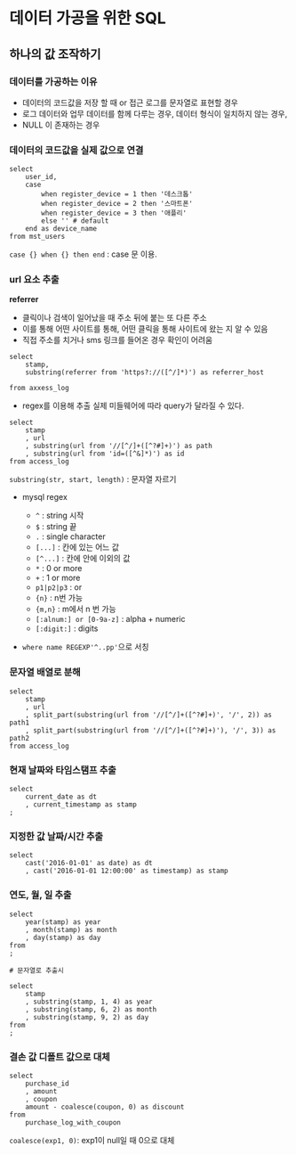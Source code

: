 # 데이터 가공을 위한 SQL

## 하나의 값 조작하기

### 데이터를 가공하는 이유

- 데이터의 코드값을 저장 할 때 or 접근 로그를 문자열로 표현할 경우
- 로그 데이터와 업무 데이터를 함께 다루는 경우, 데이터 형식이 일치하지 않는 경우,
- NULL 이 존재하는 경우



### 데이터의 코드값을 실제 값으로 연결

```
select 
	user_id, 
	case
		when register_device = 1 then '데스크톱'
		when register_device = 2 then '스마트폰'
		when register_device = 3 then '애플리'
		else '' # default
	end as device_name
from mst_users
```

`case {} when {} then end`  : case 문 이용.



### url 요소 추출

**referrer**

- 클릭이나 검색이 일어났을 때 주소 뒤에 붙는 또 다른 주소
- 이를 통해 어떤 사이트를 통해, 어떤 클릭을 통해 사이트에 왔는 지 알 수 있음
- 직접 주소를 치거나 sms 링크를 들어온 경우 확인이 어려움

```
select
	stamp,
	substring(referrer from 'https?://([^/]*)') as referrer_host
	
from axxess_log
```

- regex를 이용해 추출 실제 미들웨어에 따라 query가 달라질 수 있다.



```
select
	stamp
	, url
	, substring(url from '//[^/]+([^?#]+)') as path
	, substring(url from 'id=([^&]*)') as id
from access_log
```

`substring(str, start, length)` : 문자열 자르기



- mysql regex
  - `^` : string 시작
  - `$` : string 끝
  - `.` : single character
  - `[...]` : 칸에 있는 어느 값
  - `[^...]` : 칸에 안에 이외의 값
  - `*` : 0 or more
  - `+` : 1 or more
  - `p1|p2|p3` : or
  - `{n}` : n번 가능
  - `{m,n}` : m에서 n 번 가능
  - `[:alnum:] or [0-9a-z]` : alpha + numeric
  - `[:digit:]` : digits

- `where name REGEXP'^..pp'`으로 서칭



### 문자열 배열로 분해

```
select
	stamp
	, url
	, split_part(substring(url from '//[^/]+([^?#]+)', '/', 2)) as path1
	, split_part(substring(url from '//[^/]+([^?#]+)'), '/', 3)) as path2
from access_log
```



### 현재 날짜와 타임스탬프 추출

```
select
	current_date as dt
	, current_timestamp as stamp
;
```



### 지정한 값 날짜/시간 추출

```
select
	cast('2016-01-01' as date) as dt
	, cast('2016-01-01 12:00:00' as timestamp) as stamp
```



### 연도, 월, 일 추출

```
select 
	year(stamp) as year
	, month(stamp) as month
	, day(stamp) as day
from
;
```

```
# 문자열로 추출시

select
	stamp
	, substring(stamp, 1, 4) as year
	, substring(stamp, 6, 2) as month
	, substring(stamp, 9, 2) as day
from
;
```



### 결손 값 디폴트 값으로 대체

```
select 
	purchase_id
	, amount
	, coupon
	amount - coalesce(coupon, 0) as discount
from 
	purchase_log_with_coupon
```

`coalesce(exp1, 0)`: exp1이 null일 때 0으로 대체